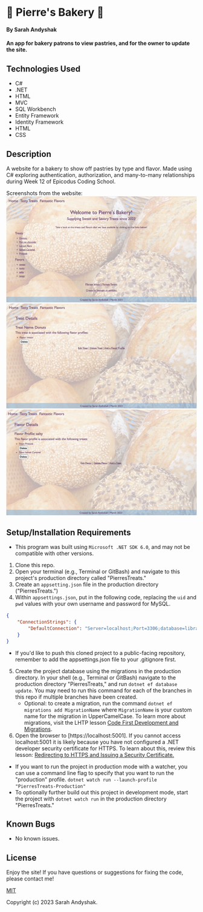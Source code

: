 # 🥨 Pierre's Bakery 🥨

#### By Sarah Andyshak

#### An app for bakery patrons to view pastries, and for the owner to update the site.

## Technologies Used

* C#
* .NET
* HTML
* MVC
* SQL Workbench
* Entity Framework
* Identity Framework
* HTML
* CSS

## Description

A website for a bakery to show off pastries by type and flavor. Made using C# exploring authentication, authorization, and many-to-many relationships during Week 12 of Epicodus Coding School.

Screenshots from the website:
![splash page](splash.png)
![details page](details.png)
![flavor detail page](flavors.png)

## Setup/Installation Requirements

* This program was built using `Microsoft .NET SDK 6.0`, and may not be compatible with other versions.
1. Clone this repo.
2. Open your terminal (e.g., Terminal or GitBash) and navigate to this project's production directory called "PierresTreats."
3. Create an `appsetting.json` file in the production directory ("PierresTreats.")
4. Within `appsettings.json`, put in the following code, replacing the `uid` and `pwd` values with your own username and password for MySQL. 
```json
{
    "ConnectionStrings": {
        "DefaultConnection": "Server=localhost;Port=3306;database=library_catalog;uid=YOUR-USERNAME-HERE;pwd=YOUR-PASSWORD-HERE;"
    }
}
```
* If you'd like to push this cloned project to a public-facing repository, remember to add the appsettings.json file to your .gitignore first.
5. Create the project database using the migrations in the production directory. In your shell (e.g., Terminal or GitBash) navigate to the production directory "PierresTreats," and run `dotnet ef database update`. You may need to run this command for each of the branches in this repo if multiple branches have been created. 
    - Optional: to create a migration, run the command `dotnet ef migrations add MigrationName` where `MigrationName` is your custom name for the migration in UpperCamelCase. To learn more about migrations, visit the LHTP lesson [Code First Development and Migrations](https://www.learnhowtoprogram.com/c-and-net-part-time/many-to-many-relationships/code-first-development-and-migrations).
6. Open the browser to [https://localhost:5001]. If you cannot access localhost:5001 it is likely because you have not configured a .NET developer security certificate for HTTPS. To learn about this, review this lesson: [Redirecting to HTTPS and Issuing a Security Certificate.](https://www.learnhowtoprogram.com/c-and-net/basic-web-applications/redirecting-to-https-and-issuing-a-security-certificate)
* If you want to run the project in production mode with a watcher, you can use a command line flag to specify that you want to run the "production" profile. ``dotnet watch run --launch-profile "PierresTreats-Production"``
* To optionally further build out this project in development mode, start the project with `dotnet watch run` in the production directory "PierresTreats."

## Known Bugs

* No known issues.

## License
Enjoy the site! If you have questions or suggestions for fixing the code, please contact me!

[MIT](https://github.com/git/git-scm.com/blob/main/MIT-LICENSE.txt)

Copyright (c) 2023 Sarah Andyshak.

